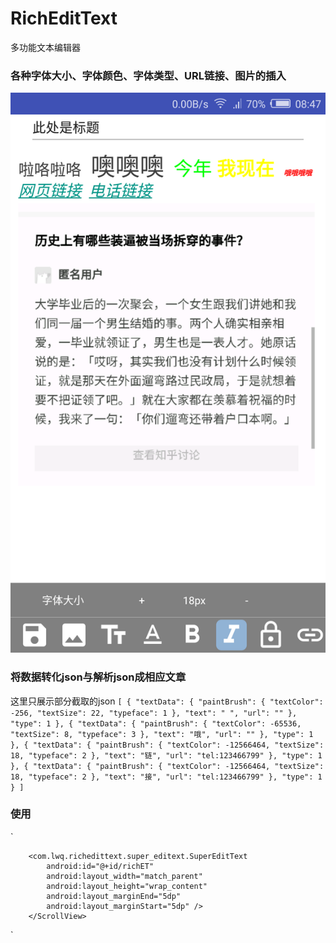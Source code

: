 # RichEditText
多功能文本编辑器
### 各种字体大小、字体颜色、字体类型、URL链接、图片的插入

![image](https://github.com/lwq0739/RichEditText/blob/master/Screenshot/Screenshot_1.png)

### 将数据转化json与解析json成相应文章
这里只展示部分截取的json
`
[
    {
        "textData": {
            "paintBrush": {
                "textColor": -256,
                "textSize": 22,
                "typeface": 1
            },
            "text": " ",
            "url": ""
        },
        "type": 1
    },
    {
        "textData": {
            "paintBrush": {
                "textColor": -65536,
                "textSize": 8,
                "typeface": 3
            },
            "text": "哦",
            "url": ""
        },
        "type": 1
    },
    {
        "textData": {
            "paintBrush": {
                "textColor": -12566464,
                "textSize": 18,
                "typeface": 2
            },
            "text": "链",
            "url": "tel:123466799"
        },
        "type": 1
    },
    {
        "textData": {
            "paintBrush": {
                "textColor": -12566464,
                "textSize": 18,
                "typeface": 2
            },
            "text": "接",
            "url": "tel:123466799"
        },
        "type": 1
    }
]
`

### 使用
`
        <ScrollView
        android:layout_marginTop="30dp"
        android:layout_width="match_parent"
        android:layout_height="match_parent"
        android:layout_marginBottom="45dp">

        <com.lwq.richedittext.super_editext.SuperEditText
            android:id="@+id/richET"
            android:layout_width="match_parent"
            android:layout_height="wrap_content"
            android:layout_marginEnd="5dp"
            android:layout_marginStart="5dp" />
        </ScrollView>
`
